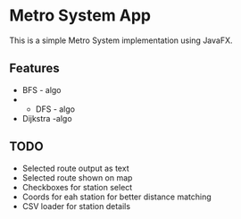 # Metro System App

This is a simple Metro System implementation using JavaFX.

## Features
* BFS - algo
* * DFS - algo 
* Dijkstra -algo


## TODO

* Selected route output as text
* Selected route shown on map
* Checkboxes for station select
* Coords for eah station for better distance matching
* CSV loader for station details
